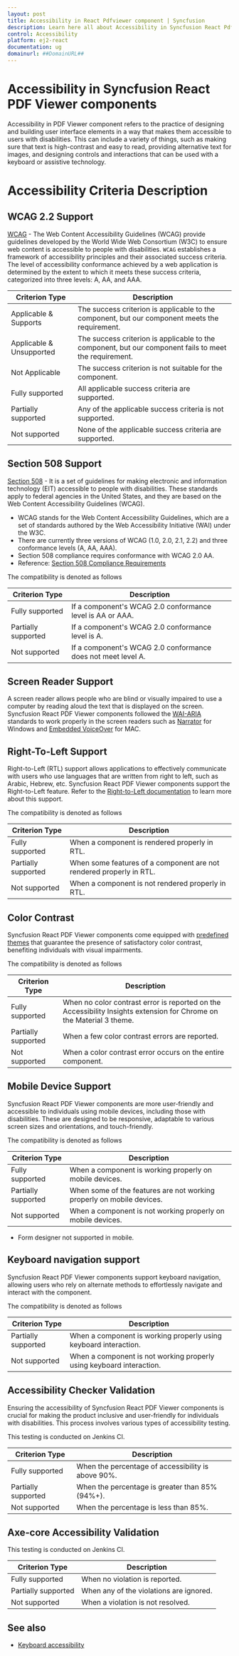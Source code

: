 ```yaml
---
layout: post
title: Accessibility in React Pdfviewer component | Syncfusion
description: Learn here all about Accessibility in Syncfusion React Pdfviewer component of Syncfusion Essential JS 2 and more.
control: Accessibility 
platform: ej2-react
documentation: ug
domainurl: ##DomainURL##
---
```


# Accessibility in Syncfusion React PDF Viewer components

Accessibility in PDF Viewer component refers to the practice of designing and building user interface elements in a way that makes them accessible to users with disabilities. This can include a variety of things, such as making sure that text is high-contrast and easy to read, providing alternative text for images, and designing controls and interactions that can be used with a keyboard or assistive technology.

# Accessibility Criteria Description

## WCAG 2.2 Support

[WCAG](https://www.w3.org/WAI/standards-guidelines/wcag/) - The Web Content Accessibility Guidelines (WCAG) provide guidelines developed by the World Wide Web Consortium (W3C) to ensure web content is accessible to people with disabilities. `WCAG` establishes a framework of accessibility principles and their associated success criteria. The level of accessibility conformance achieved by a web application is determined by the extent to which it meets these success criteria, categorized into three levels: A, AA, and AAA.

| **Criterion Type** | **Description** |
|---|---|
| Applicable & Supports    | The success criterion is applicable to the component, but our component meets the requirement.|
| Applicable & Unsupported  | The success criterion is applicable to the component, but our component fails to meet the requirement.|
| Not Applicable           | The success criterion is not suitable for the component.  |
| Fully supported          | All applicable success criteria are supported.             |
| Partially supported      | Any of the applicable success criteria is not supported.  |
| Not supported            | None of the applicable success criteria are supported.    |

## Section 508 Support

[Section 508](https://www.section508.gov/) - It is a set of guidelines for making electronic and information technology (EIT) accessible to people with disabilities. These standards apply to federal agencies in the United States, and they are based on the Web Content Accessibility Guidelines (WCAG).

- WCAG stands for the Web Content Accessibility Guidelines, which are a set of standards authored by the Web Accessibility Initiative (WAI) under the W3C.
- There are currently three versions of WCAG (1.0, 2.0, 2.1, 2.2) and three conformance levels (A, AA, AAA).
- Section 508 compliance requires conformance with WCAG 2.0 AA.
- Reference: [Section 508 Compliance Requirements](https://krisrivenburgh.medium.com/section-508-compliance-website-accessibility-requirements-caf63703cdb8)

The compatibility is denoted as follows

| **Criterion Type** | **Description** |
|---|---|
|Fully supported|If a component's WCAG 2.0 conformance level is AA or AAA.|
|Partially supported|  If a component's WCAG 2.0 conformance level is A. |
|Not supported| If a component's WCAG 2.0 conformance does not meet level A.|


## Screen Reader Support

A screen reader allows people who are blind or visually impaired to use a computer by reading aloud the text that is displayed on the screen. Syncfusion React PDF Viewer components followed the [WAI-ARIA](https://www.w3.org/WAI/ARIA/) standards to work properly in the screen readers such as [Narrator](https://support.microsoft.com/en-us/windows/complete-guide-to-narrator-e4397a0d-ef4f-b386-d8ae-c172f109bdb1) for Windows and [Embedded VoiceOver](https://support.apple.com/en-in/guide/voiceover/vo2706/mac) for MAC.

## Right-To-Left Support

Right-to-Left (RTL) support allows applications to effectively communicate with users who use languages that are written from right to left, such as Arabic, Hebrew, etc. Syncfusion React PDF Viewer components support the Right-to-Left feature. Refer to the [Right-to-Left documentation](https://ej2.syncfusion.com/react/documentation/common/right-to-left) to learn more about this support.

The compatibility is denoted as follows

| **Criterion Type** | **Description** |
|---|---|
|Fully supported| When a component is rendered properly in RTL.|
|Partially supported| When some features of a component are not rendered properly in RTL.|
|Not supported| When a component is not rendered properly in RTL.|

## Color Contrast

Syncfusion React PDF Viewer components come equipped with [predefined themes](https://ej2.syncfusion.com/react/documentation/appearance/theme) that guarantee the presence of satisfactory color contrast, benefiting individuals with visual impairments.

The compatibility is denoted as follows

| **Criterion Type** | **Description** |
|---|---|
|Fully supported| When no color contrast error is reported on the Accessibility Insights extension for Chrome on the Material 3 theme.|
|Partially supported|When a few color contrast errors are reported. |
|Not supported|When a color contrast error occurs on the entire component.|

## Mobile Device Support

Syncfusion React PDF Viewer components are more user-friendly and accessible to individuals using mobile devices, including those with disabilities. These are designed to be responsive, adaptable to various screen sizes and orientations, and touch-friendly.

The compatibility is denoted as follows

| **Criterion Type** | **Description** |
|---|---|
|Fully supported|When a component is working properly on mobile devices. |
|Partially supported|When some of the features are not working properly on mobile devices. |
|Not supported|When a component is not working properly on mobile devices. |

- Form designer not supported in mobile.

## Keyboard navigation support

Syncfusion React PDF Viewer components support keyboard navigation, allowing users who rely on alternate methods to effortlessly navigate and interact with the component.

The compatibility is denoted as follows

| **Criterion Type** | **Description** |
|---|---|
|Partially supported|When a component is working properly using keyboard interaction. |
|Not supported|When a component is not working properly using keyboard interaction.|

## Accessibility Checker Validation

Ensuring the accessibility of Syncfusion React PDF Viewer components is crucial for making the product inclusive and user-friendly for individuals with disabilities. This process involves various types of accessibility testing.

This testing is conducted on Jenkins CI.

| **Criterion Type** | **Description** |
|---|---|
|Fully supported|When the percentage of accessibility is above 90%. |
|Partially supported|When the percentage is greater than 85% (94%+). |
|Not supported|When the percentage is less than 85%.|

## Axe-core Accessibility Validation

This testing is conducted on Jenkins CI. 

| **Criterion Type** | **Description** |
|---|---|
|Fully supported|When no violation is reported.|
|Partially supported|When any of the violations are ignored. |
|Not supported|When a violation is not resolved. |

## See also

* [Keyboard accessibility](./keyboard-accessibility)